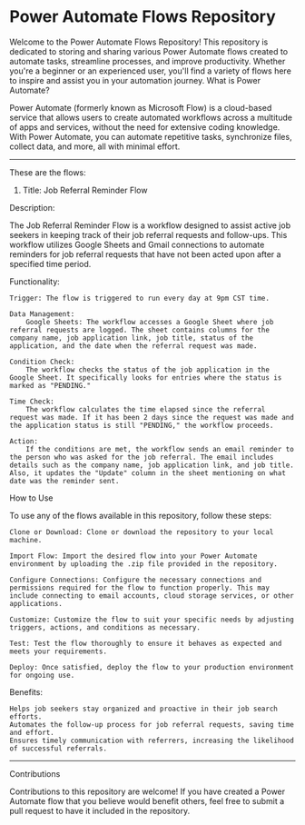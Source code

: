 # Power Automate Flows Repository

Welcome to the Power Automate Flows Repository! This repository is dedicated to storing and sharing various Power Automate flows created to automate tasks, streamline processes, and improve productivity. Whether you're a beginner or an experienced user, you'll find a variety of flows here to inspire and assist you in your automation journey.
What is Power Automate?

Power Automate (formerly known as Microsoft Flow) is a cloud-based service that allows users to create automated workflows across a multitude of apps and services, without the need for extensive coding knowledge. With Power Automate, you can automate repetitive tasks, synchronize files, collect data, and more, all with minimal effort.

------------------------------------------------------------------------------------------------------------------------

These are the flows:

1. Title: Job Referral Reminder Flow

Description:

The Job Referral Reminder Flow is a workflow designed to assist active job seekers in keeping track of their job referral requests and follow-ups. This workflow utilizes Google Sheets and Gmail connections to automate reminders for job referral requests that have not been acted upon after a specified time period.

Functionality:

    Trigger: The flow is triggered to run every day at 9pm CST time.

    Data Management:
        Google Sheets: The workflow accesses a Google Sheet where job referral requests are logged. The sheet contains columns for the company name, job application link, job title, status of the application, and the date when the referral request was made.

    Condition Check:
        The workflow checks the status of the job application in the Google Sheet. It specifically looks for entries where the status is marked as "PENDING."

    Time Check:
        The workflow calculates the time elapsed since the referral request was made. If it has been 2 days since the request was made and the application status is still "PENDING," the workflow proceeds.

    Action:
        If the conditions are met, the workflow sends an email reminder to the person who was asked for the job referral. The email includes details such as the company name, job application link, and job title. Also, it updates the "Update" column in the sheet mentioning on what date was the reminder sent.

How to Use

To use any of the flows available in this repository, follow these steps:

    Clone or Download: Clone or download the repository to your local machine.

    Import Flow: Import the desired flow into your Power Automate environment by uploading the .zip file provided in the repository.

    Configure Connections: Configure the necessary connections and permissions required for the flow to function properly. This may include connecting to email accounts, cloud storage services, or other applications.

    Customize: Customize the flow to suit your specific needs by adjusting triggers, actions, and conditions as necessary.

    Test: Test the flow thoroughly to ensure it behaves as expected and meets your requirements.

    Deploy: Once satisfied, deploy the flow to your production environment for ongoing use.

Benefits:

    Helps job seekers stay organized and proactive in their job search efforts.
    Automates the follow-up process for job referral requests, saving time and effort.
    Ensures timely communication with referrers, increasing the likelihood of successful referrals.


------------------------------------------------------------------------------------------------------------------------

Contributions

Contributions to this repository are welcome! If you have created a Power Automate flow that you believe would benefit others, feel free to submit a pull request to have it included in the repository.